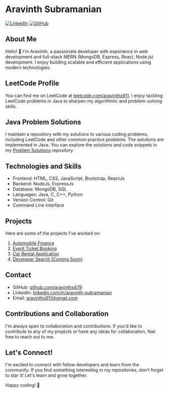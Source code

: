# Aravinth Subramanian

[![LinkedIn](https://img.shields.io/badge/LinkedIn-AravinthSubramanian-blue?style=flat-square&logo=linkedin)](https://www.linkedin.com/in/aravinth-subramanian/)
[![GitHub](https://img.shields.io/badge/GitHub-aravinths479-black?style=flat-square&logo=github)](https://github.com/aravinths479)

## About Me

Hello! 👋 I'm Aravinth, a passionate developer with experience in web development and full-stack MERN (MongoDB, Express, React, Node.js) development. I enjoy building scalable and efficient applications using modern technologies.

## LeetCode Profile

You can find me on LeetCode at [leetcode.com/aravinths911](https://leetcode.com/aravinths911). I enjoy tackling LeetCode problems in Java to sharpen my algorithmic and problem-solving skills.

## Java Problem Solutions

I maintain a repository with my solutions to various coding problems, including LeetCode and other common practice problems. The solutions are implemented in Java. You can explore the solutions and code snippets in my [Problem Solutions](https://github.com/aravinths479/coding-Java) repository.

## Technologies and Skills

- Frontend: HTML, CSS, JavaScript, Bootstrap, ReactJs
- Backend: NodeJs, ExpressJs
- Database: MongoDB, SQL
- Languages: Java, C, C++, Python
- Version Control: Git
- Command Line Interface


## Projects

Here are some of the projects I've worked on:

1. [Automobile Finance](https://github.com/aravinths479/AutoMobileFinance-2)
2. [Event Ticket Booking](https://github.com/aravinths479/Event-Ticket-Booking)
3. [Car Rental Application](https://github.com/aravinths479/Car-Rental-Mern)
4. [Developer Search (Coming Soon)](https://github.com/aravinths479/Developer-Search)
   

## Contact

- GitHub: [github.com/aravinths479](https://github.com/aravinths479)
- LinkedIn: [linkedin.com/in/aravinth-subramanian](https://www.linkedin.com/in/aravinth-subramanian/)
- Email: aravinths911@gmail.com

## Contributions and Collaboration

I'm always open to collaboration and contributions. If you'd like to contribute to any of my projects or have any ideas for collaboration, feel free to reach out to me.

## Let's Connect!

I'm excited to connect with fellow developers and learn from the community. If you find something interesting in my repositories, don't forget to star it! Let's learn and grow together.

Happy coding! 🚀

